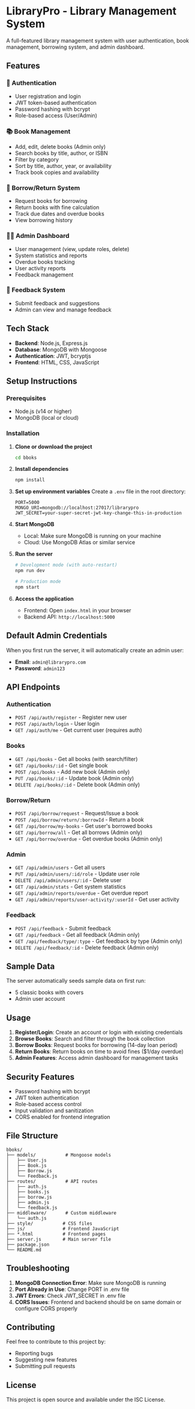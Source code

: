 # LibraryPro - Library Management System

A full-featured library management system with user authentication, book management, borrowing system, and admin dashboard.

## Features

### 🔐 Authentication
- User registration and login
- JWT token-based authentication
- Password hashing with bcrypt
- Role-based access (User/Admin)

### 📚 Book Management
- Add, edit, delete books (Admin only)
- Search books by title, author, or ISBN
- Filter by category
- Sort by title, author, year, or availability
- Track book copies and availability

### 🔄 Borrow/Return System
- Request books for borrowing
- Return books with fine calculation
- Track due dates and overdue books
- View borrowing history

### 👨‍💼 Admin Dashboard
- User management (view, update roles, delete)
- System statistics and reports
- Overdue books tracking
- User activity reports
- Feedback management

### 💬 Feedback System
- Submit feedback and suggestions
- Admin can view and manage feedback

## Tech Stack

- **Backend**: Node.js, Express.js
- **Database**: MongoDB with Mongoose
- **Authentication**: JWT, bcryptjs
- **Frontend**: HTML, CSS, JavaScript

## Setup Instructions

### Prerequisites
- Node.js (v14 or higher)
- MongoDB (local or cloud)

### Installation

1. **Clone or download the project**
   ```bash
   cd bboks
   ```

2. **Install dependencies**
   ```bash
   npm install
   ```

3. **Set up environment variables**
   Create a `.env` file in the root directory:
   ```
   PORT=5000
   MONGO_URI=mongodb://localhost:27017/librarypro
   JWT_SECRET=your-super-secret-jwt-key-change-this-in-production
   ```

4. **Start MongoDB**
   - Local: Make sure MongoDB is running on your machine
   - Cloud: Use MongoDB Atlas or similar service

5. **Run the server**
   ```bash
   # Development mode (with auto-restart)
   npm run dev
   
   # Production mode
   npm start
   ```

6. **Access the application**
   - Frontend: Open `index.html` in your browser
   - Backend API: `http://localhost:5000`

## Default Admin Credentials

When you first run the server, it will automatically create an admin user:
- **Email**: `admin@librarypro.com`
- **Password**: `admin123`

## API Endpoints

### Authentication
- `POST /api/auth/register` - Register new user
- `POST /api/auth/login` - User login
- `GET /api/auth/me` - Get current user (requires auth)

### Books
- `GET /api/books` - Get all books (with search/filter)
- `GET /api/books/:id` - Get single book
- `POST /api/books` - Add new book (Admin only)
- `PUT /api/books/:id` - Update book (Admin only)
- `DELETE /api/books/:id` - Delete book (Admin only)

### Borrow/Return
- `POST /api/borrow/request` - Request/Issue a book
- `POST /api/borrow/return/:borrowId` - Return a book
- `GET /api/borrow/my-books` - Get user's borrowed books
- `GET /api/borrow/all` - Get all borrows (Admin only)
- `GET /api/borrow/overdue` - Get overdue books (Admin only)

### Admin
- `GET /api/admin/users` - Get all users
- `PUT /api/admin/users/:id/role` - Update user role
- `DELETE /api/admin/users/:id` - Delete user
- `GET /api/admin/stats` - Get system statistics
- `GET /api/admin/reports/overdue` - Get overdue report
- `GET /api/admin/reports/user-activity/:userId` - Get user activity

### Feedback
- `POST /api/feedback` - Submit feedback
- `GET /api/feedback` - Get all feedback (Admin only)
- `GET /api/feedback/type/:type` - Get feedback by type (Admin only)
- `DELETE /api/feedback/:id` - Delete feedback (Admin only)

## Sample Data

The server automatically seeds sample data on first run:
- 5 classic books with covers
- Admin user account

## Usage

1. **Register/Login**: Create an account or login with existing credentials
2. **Browse Books**: Search and filter through the book collection
3. **Borrow Books**: Request books for borrowing (14-day loan period)
4. **Return Books**: Return books on time to avoid fines ($1/day overdue)
5. **Admin Features**: Access admin dashboard for management tasks

## Security Features

- Password hashing with bcrypt
- JWT token authentication
- Role-based access control
- Input validation and sanitization
- CORS enabled for frontend integration

## File Structure

```
bboks/
├── models/           # Mongoose models
│   ├── User.js
│   ├── Book.js
│   ├── Borrow.js
│   └── Feedback.js
├── routes/           # API routes
│   ├── auth.js
│   ├── books.js
│   ├── borrow.js
│   ├── admin.js
│   └── feedback.js
├── middleware/       # Custom middleware
│   └── auth.js
├── style/           # CSS files
├── js/              # Frontend JavaScript
├── *.html           # Frontend pages
├── server.js        # Main server file
├── package.json
└── README.md
```

## Troubleshooting

1. **MongoDB Connection Error**: Make sure MongoDB is running
2. **Port Already in Use**: Change PORT in .env file
3. **JWT Errors**: Check JWT_SECRET in .env file
4. **CORS Issues**: Frontend and backend should be on same domain or configure CORS properly

## Contributing

Feel free to contribute to this project by:
- Reporting bugs
- Suggesting new features
- Submitting pull requests

## License

This project is open source and available under the ISC License. 